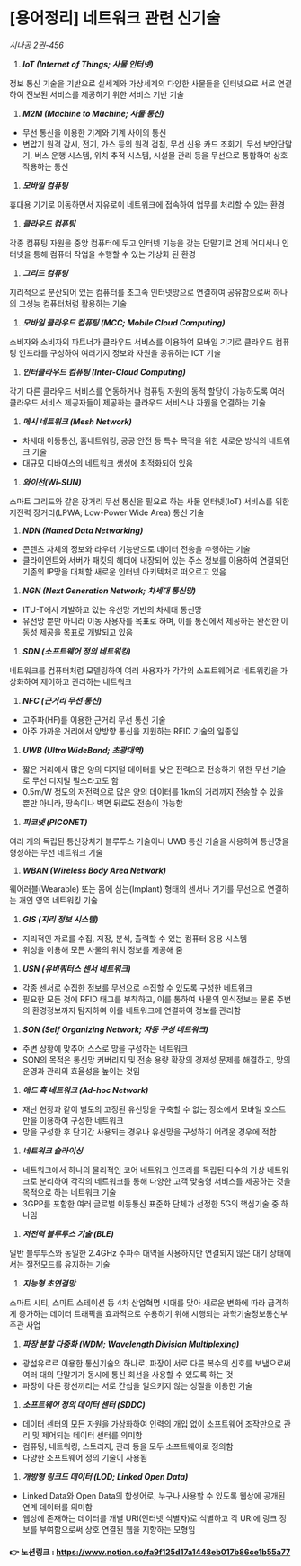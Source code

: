 # [용어정리] 네트워크 관련 신기술

*시나공 2권-456*

1. ***IoT (Internet of Things; 사물 인터넷)***

정보 통신 기술을 기반으로 실세계와 가상세계의 다양한 사물들을 인터넷으로 서로 연결하여 진보된 서비스를 제공하기 위한 서비스 기반 기술

1. ***M2M (Machine to Machine; 사물 통신)***
- 무선 통신을 이용한 기계와 기계 사이의 통신
- 변압기 원격 감시, 전기, 가스 등의 원격 검침, 무선 신용 카드 조회기, 무선 보안단말기, 버스 운행 시스템, 위치 추적 시스템, 시설물 관리 등을 무선으로 통합하여 상호 작용하는 통신

1. ***모바일 컴퓨팅***

휴대용 기기로 이동하면서 자유로이 네트워크에 접속하여 업무를 처리할 수 있는 환경

1. ***클라우드 컴퓨팅***

각종 컴퓨팅 자원을 중앙 컴퓨터에 두고 인터넷 기능을 갖는 단말기로 언제 어디서나 인터넷을 통해 컴퓨터 작업을 수행할 수 있는 가상화 된 환경

1. ***그리드 컴퓨팅***

지리적으로 분산되어 있는 컴퓨터를 초고속 인터넷망으로 연결하여 공유함으로써 하나의 고성능 컴퓨터처럼 활용하는 기술

1. ***모바일 클라우드 컴퓨팅 (MCC; Mobile Cloud Computing)***

소비자와 소비자의 파트너가 클라우드 서비스를 이용하여 모바일 기기로 클라우드 컴퓨팅 인프라를 구성하여 여러가지 정보와 자원을 공유하는 ICT 기술

1. ***인터클라우드 컴퓨팅 (Inter-Cloud Computing)***

각기 다른 클라우드 서비스를 연동하거나 컴퓨팅 자원의 동적 할당이 가능하도록 여러 클라우드 서비스 제공자들이 제공하는 클라우드 서비스나 자원을 연결하는 기술

1. ***메시 네트워크 (Mesh Network)***
- 차세대 이동통신, 홈네트워킹, 공공 안전 등 특수 목적을 위한 새로운 방식의 네트워크 기술
- 대규모 디바이스의 네트워크 생성에 최적화되어 있음

1. ***와이선(Wi-SUN)***

스마트 그리드와 같은 장거리 무선 통신을 필요로 하는 사물 인터넷(IoT) 서비스를 위한 저전력 장거리(LPWA; Low-Power Wide Area) 통신 기술

1. ***NDN (Named Data Networking)***
- 콘텐츠 자체의 정보와 라우터 기능만으로 데이터 전송을 수행하는 기술
- 클라이언트와 서버가 패킷의 헤더에 내장되어 있는 주소 정보를 이용하여 연결되던 기존의 IP망을 대체할 새로운 인터넷 아키텍처로 떠오르고 있음

1. ***NGN (Next Generation Network; 차세대 통신망)***
- ITU-T에서 개발하고 있는 유선망 기반의 차세대 통신망
- 유선망 뿐만 아니라 이동 사용자를 목표로 하며, 이를 통신에서 제공하는 완전한 이동성 제공을 목표로 개발되고 있음

1. ***SDN (소프트웨어 정의 네트워킹)***

네트워크를 컴퓨터처럼 모델링하여 여러 사용자가 각각의 소프트웨어로 네트워킹을 가상화하여 제어하고 관리하는 네트워크

1. ***NFC (근거리 무선 통신)***
- 고주파(HF)를 이용한 근거리 무선 통신 기술
- 아주 가까운 거리에서 양방향 통신을 지원하는 RFID 기술의 일종임

1. ***UWB (Ultra WideBand; 초광대역)***
- 짧은 거리에서 많은 양의 디지털 데이터를 낮은 전력으로 전송하기 위한 무선 기술로 무선 디지털 펄스라고도 함
- 0.5m/W 정도의 저전력으로 많은 양의 데이터를 1km의 거리까지 전송할 수 있을 뿐만 아니라, 땅속이나 벽면 뒤로도 전송이 가능함

1. ***피코넷 (PICONET)***

여러 개의 독립된 통신장치가 블루투스 기술이나 UWB 통신 기술을 사용하여 통신망을 형성하는 무선 네트워크 기술

1. ***WBAN (Wireless Body  Area Network)***

웨어러블(Wearable) 또는 몸에 심는(Implant) 형태의 센서나 기기를 무선으로 연결하는 개인 영역 네트워킹 기술

1. ***GIS (지리 정보 시스템)***
- 지리적인 자료를 수집, 저장, 분석, 출력할 수 있는 컴퓨터 응용 시스템
- 위성을 이용해 모든 사물의 위치 정보를 제공해 줌

1. ***USN (유비쿼터스 센서 네트워크)***
- 각종 센서로 수집한 정보를 무선으로 수집할 수 있도록 구성한 네트워크
- 필요한 모든 것에 RFID 태그를 부착하고, 이를 통하여 사물의 인식정보는 물론 주변의 환경정보까지 탐지하여 이를 네트워크에 연결하여 정보를 관리함

1. ***SON (Self Organizing Network; 자동 구성 네트워크)***
- 주변 상황에 맞추어 스스로 망을 구성하는 네트워크
- SON의 목적은 통신망 커버리지 및 전송 용량 확장의 경제성 문제를 해결하고, 망의 운영과 관리의 효율성을 높이는 것임

1. ***애드 혹 네트워크 (Ad-hoc Network)***
- 재난 현장과 같이 별도의 고정된 유선망을 구축할 수 없는 장소에서 모바일 호스트만을 이용하여 구성한 네트워크
- 망을 구성한 후 단기간 사용되는 경우나 유선망을 구성하기 어려운 경우에 적합

1. ***네트워크 슬라이싱***
- 네트워크에서 하나의 물리적인 코어 네트워크 인프라를 독립된 다수의 가상 네트워크로 분리하여 각각의 네트워크를 통해 다양한 고객 맞춤형 서비스를 제공하는 것을 목적으로 하는 네트워크 기술
- 3GPP를 포함한 여러 글로벌 이동통신 표준화 단체가 선정한 5G의 핵심기술 중 하나임

1. ***저전력 블루투스 기술 (BLE)***

일반 블루투스와 동일한 2.4GHz 주파수 대역을 사용하지만 연결되지 않은 대기 상태에서는 절전모드를 유지하는 기술

1. ***지능형 초연결망***

스마트 시티, 스마트 스테이션 등 4차 산업혁명 시대를 맞아 새로운 변화에 따라 급격하게 증가하는 데이터 트래픽을 효과적으로 수용하기 위해 시행되는 과학기술정보통신부 주관 사업

1. ***파장 분할 다중화 (WDM; Wavelength Division Multiplexing)***
- 광섬유르르 이용한 통신기술의 하나로, 파장이 서로 다른 복수의 신호를 보냄으로써 여러 대의 단말기가 동시에 통신 회선을 사용할 수 있도록 하는 것
- 파장이 다른 광선끼리는 서로 간섭을 일으키지 않는 성질을 이용한 기술

1. ***소프트웨어 정의 데이터 센터 (SDDC)***
- 데이터 센터의 모든 자원을 가상화하여 인력의 개입 없이 소프트웨어 조작만으로 관리 및 제어되는 데이터 센터를 의미함
- 컴퓨팅, 네트워킹, 스토리지, 관리 등을 모두 소프트웨어로 정의함
- 다양한 소프트웨어 정의 기술이 사용됨

1. ***개방형 링크드 데이터 (LOD; Linked Open Data)***
- Linked Data와 Open Data의 합성어로, 누구나 사용할 수 있도록 웹상에 공개된 연계 데이터를 의미함
- 웹상에 존재하는 데이터를 개별 URI(인터넷 식별자)로 식별하고 각 URI에 링크 정보를 부여함으로써 상호 연결된 웹을 지향하는 모형임

#### 👉 노션링크 : https://www.notion.so/fa9f125d17a1448eb017b86ce1b55a77
